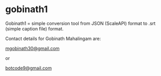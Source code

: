 # gobinath1
Gobinath1 = simple conversion tool from JSON (ScaleAPI) format to .srt (simple caption file) format.

Contact details for Gobinath Mahalingam are:

mgobinath30@gmail.com

or

botcode9@gmail.com
